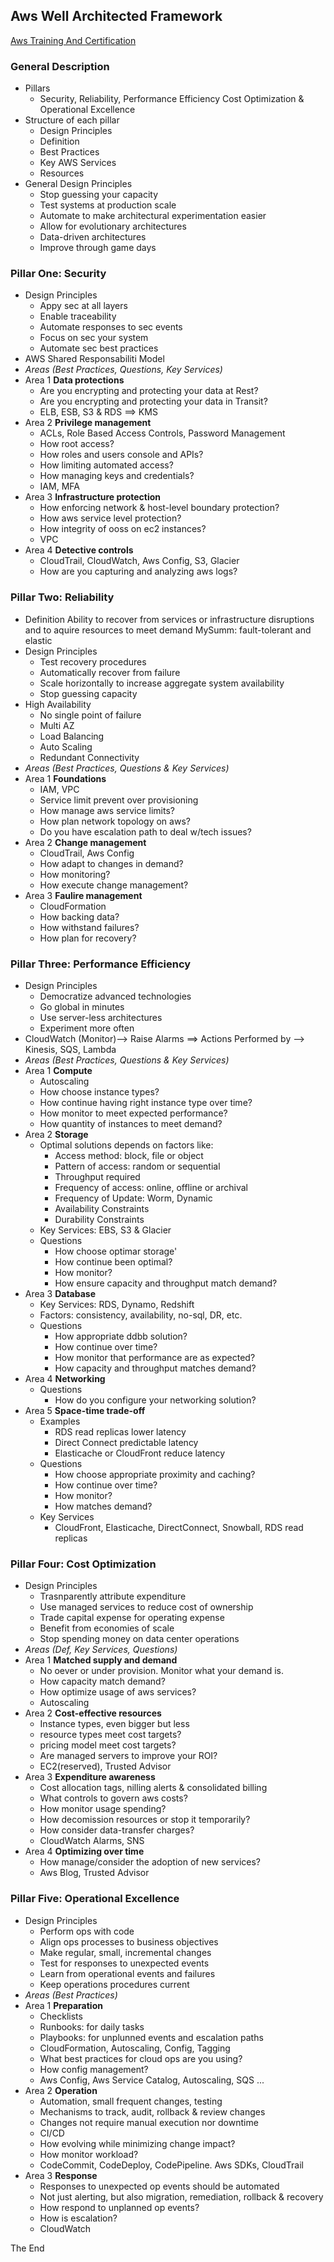 ## Aws Well Architected Framework
[Aws Training And Certification](https://www.aws.training/transcript/curriculumplayer?transcriptId=7pGhstV90E2g0kMQPRm6kg2)

### General Description
- Pillars
  * Security, Reliability, Performance Efficiency
    Cost Optimization & Operational Excellence
- Structure of each pillar
  * Design Principles
  * Definition
  * Best Practices
  * Key AWS Services
  * Resources
- General Design Principles
  * Stop guessing your capacity
  * Test systems at production scale
  * Automate to make architectural experimentation easier
  * Allow for evolutionary architectures
  * Data-driven architectures
  * Improve through game days

### Pillar One: Security
- Design Principles
  * Appy sec at all layers
  * Enable traceability
  * Automate responses to sec events
  * Focus on sec your system
  * Automate sec best practices
- AWS Shared Responsabiliti Model
- *Areas (Best Practices, Questions, Key Services)*
- Area 1 **Data protections**
  * Are you encrypting and protecting your data at Rest?
  * Are you encrypting and protecting your data in Transit?
  * ELB, ESB, S3 & RDS ==> KMS
- Area 2 **Privilege management**
  * ACLs, Role Based Access Controls, Password Management
  * How root access?
  * How roles and users console and APIs?
  * How limiting automated access?
  * How managing keys and credentials?
  * IAM, MFA
- Area 3 **Infrastructure protection**
  * How enforcing network & host-level boundary protection?
  * How aws service level protection?
  * How integrity of ooss on ec2 instances?
  * VPC
- Area 4 **Detective controls**
  * CloudTrail, CloudWatch, Aws Config, S3, Glacier
  * How are you capturing and analyzing aws logs?

### Pillar Two: Reliability
- Definition
  Ability to recover from services or infrastructure disruptions and to aquire resources to meet demand
  MySumm: fault-tolerant and elastic
- Design Principles
  * Test recovery procedures
  * Automatically recover from failure
  * Scale horizontally to increase aggregate system availability
  * Stop guessing capacity
- High Availability
  * No single point of failure
  * Multi AZ
  * Load Balancing
  * Auto Scaling
  * Redundant Connectivity  
- *Areas (Best Practices, Questions & Key Services)*
- Area 1 **Foundations**
  * IAM, VPC
  * Service limit prevent over provisioning
  * How manage aws service limits?
  * How plan network topology on aws?
  * Do you have escalation path to deal w/tech issues?
- Area 2 **Change management**
  * CloudTrail, Aws Config
  * How adapt to changes in demand?
  * How monitoring?
  * How execute change management?
- Area 3 **Faulire management**
  * CloudFormation
  * How backing data?
  * How withstand failures?
  * How plan for recovery?

### Pillar Three: Performance Efficiency
- Design Principles
  * Democratize advanced technologies
  * Go global in minutes
  * Use server-less architectures
  * Experiment more often
- CloudWatch (Monitor)--> Raise Alarms ==> Actions Performed by --> Kinesis, SQS, Lambda
- *Areas (Best Practices, Questions & Key Services)*
- Area 1 **Compute**
  * Autoscaling
  * How choose instance types?
  * How continue having right instance type over time?
  * How monitor to meet expected performance?
  * How quantity of instances to meet demand?
- Area 2 **Storage**
  * Optimal solutions depends on factors like:
    - Access method: block, file or object
    - Pattern of access: random or sequential
    - Throughput required
    - Frequency of access: online, offline or archival
    - Frequency of Update: Worm, Dynamic
    - Availability Constraints
    - Durability Constraints
  * Key Services: EBS, S3 & Glacier
  * Questions
    - How choose optimar storage'
    - How continue been optimal?
    - How monitor?
    - How ensure capacity and throughput match demand?
- Area 3 **Database**
  * Key Services: RDS, Dynamo, Redshift
  * Factors: consistency, availability, no-sql, DR, etc.
  * Questions
    - How appropriate ddbb solution?
    - How continue over time?
    - How monitor that performance are as expected?
    - How capacity and throughput matches demand?
- Area 4 **Networking**
  * Questions
    - How do you configure your networking solution?
- Area 5 **Space-time trade-off**
  * Examples
    - RDS read replicas lower latency
    - Direct Connect predictable latency
    - Elasticache or CloudFront reduce latency
  * Questions
    - How choose appropriate proximity and caching?
    - How continue over time?
    - How monitor?
    - How matches demand?
  * Key Services
    - CloudFront, Elasticache, DirectConnect, Snowball, RDS read replicas


### Pillar Four: Cost Optimization
- Design Principles
  * Trasnparently attribute expenditure
  * Use managed services to reduce cost of ownership
  * Trade capital expense for operating expense
  * Benefit from economies of scale
  * Stop spending money on data center operations
- *Areas (Def, Key Services, Questions)*
- Area 1 **Matched supply and demand**
  * No oever or under provision. Monitor what your demand is.
  * How capacity match demand?
  * How optimize usage of aws services?
  * Autoscaling
- Area 2 **Cost-effective resources**
  * Instance types, even bigger but less
  * resource types meet cost targets?
  * pricing model meet cost targets?
  * Are managed servers to improve your ROI?
  * EC2(reserved), Trusted Advisor
- Area 3 **Expenditure awareness**
  * Cost allocation tags, nilling alerts & consolidated billing
  * What controls to govern aws costs?
  * How monitor usage spending?
  * How decomission resources or stop it temporarily?
  * How consider data-transfer charges?
  * CloudWatch Alarms, SNS
- Area 4 **Optimizing over time**
  * How manage/consider the adoption of new services?
  * Aws Blog, Trusted Advisor

### Pillar Five: Operational Excellence
- Design Principles
  * Perform ops with code
  * Align ops processes to business objectives
  * Make regular, small, incremental changes
  * Test for responses to unexpected events
  * Learn from operational events and failures
  * Keep operations procedures current
- *Areas (Best Practices)*
- Area 1 **Preparation**
  * Checklists
  * Runbooks: for daily tasks
  * Playbooks: for unplunned events and escalation paths
  * CloudFormation, Autoscaling, Config, Tagging
  * What best practices for cloud ops are you using?
  * How config management?
  * Aws Config, Aws Service Catalog, Autoscaling, SQS ...
- Area 2 **Operation**
  * Automation, small frequent changes, testing
  * Mechanisms to track, audit, rollback & review changes
  * Changes not require manual execution nor downtime
  * CI/CD
  * How evolving while minimizing change impact?
  * How monitor workload?
  * CodeCommit, CodeDeploy, CodePipeline. Aws SDKs, CloudTrail
- Area 3 **Response**
  * Responses to unexpected op events should be automated
  * Not just alerting, but also migration, remediation, rollback & recovery
  * How respond to unplanned op events?
  * How is escalation?
  * CloudWatch


The End